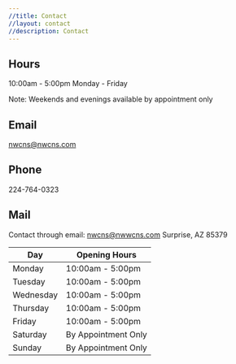 ```yaml
---
//title: Contact
//layout: contact
//description: Contact
---
```


## Hours
10:00am - 5:00pm Monday - Friday

Note: Weekends and evenings available by appointment only

## Email
nwcns@nwcns.com

## Phone
224-764-0323

## Mail
Contact through email: nwcns@nwwcns.com
Surprise, AZ 85379


| Day       | Opening Hours   |
| --------- | --------------- |
| Monday    | 10:00am - 5:00pm|
| Tuesday   | 10:00am - 5:00pm|
| Wednesday | 10:00am - 5:00pm|
| Thursday  | 10:00am - 5:00pm|
| Friday    | 10:00am - 5:00pm|
| Saturday  |By Appointment Only|
| Sunday    |By Appointment Only|
